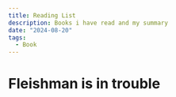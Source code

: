 ```yaml
---
title: Reading List
description: Books i have read and my summary
date: "2024-08-20"
tags:
  - Book
---
```


# Fleishman is in trouble
